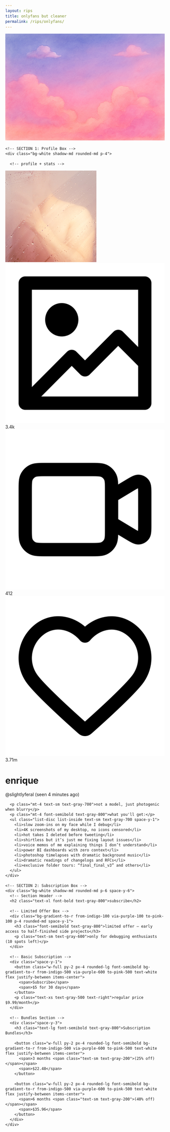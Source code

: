 ```yaml
---
layout: rips
title: onlyfans but cleaner
permalink: /rips/onlyfans/
---
```


<div class="w-full bg-gray-50">
  <!-- cover image -->
  <img src="/assets/images/of-cover.jpg" alt="cover image" class="w-full h-40 object-cover object-center">

  <div class="px-6 py-4 space-y-4">
    
    <!-- SECTION 1: Profile Box -->
    <div class="bg-white shadow-md rounded-md p-4">
      
      <!-- profile + stats -->
  <div class="flex -mt-14 gap-2 flex-nowrap items-start">
  <!-- profile picture -->
  <div>
    <img src="/assets/images/of-pfp.JPG" alt="profile picture" class="w-25 h-25 aspect-square rounded-full border-4 border-white shadow-lg object-cover">
  </div>

  <!-- stats (aligned lower and to the right) -->
  <div class="flex flex-1 justify-end items-end pl-2 pt-12 gap-4 text-sm text-gray-700">
    <div class="flex items-center space-x-1">
      <img src="/assets/icons/picture.svg" alt="pictures icon" class="w-4 h-4">
      <span>3.4k</span>
    </div>
    <div class="flex items-center space-x-1">
      <img src="/assets/icons/video.svg" alt="videos icon" class="w-4 h-4">
      <span>412</span>
    </div>
    <div class="flex items-center space-x-1">
      <img src="/assets/icons/heart.svg" alt="likes icon" class="w-4 h-4">
      <span>3.71m</span>
    </div>
  </div>
</div>
      <div class="mt-2">
        <h1 class="text-xl font-semibold">enrique</h1>
        <div class="mt-1 text-gray-500 text-sm flex items-baseline space-x-2">
          <span>@slightlyferal</span>
          <span class="text-xs">(seen 4 minutes ago)</span>
        </div>
      </div>

      <p class="mt-4 text-sm text-gray-700">not a model, just photogenic when blurry</p>
      <p class="mt-4 font-semibold text-gray-800">what you'll get:</p>
      <ul class="list-disc list-inside text-sm text-gray-700 space-y-1">
        <li>slow zoom-ins on my face while I debug</li>
        <li>4K screenshots of my desktop, no icons censored</li>
        <li>hot takes I deleted before tweeting</li>
        <li>shirtless but it’s just me fixing layout issues</li>
        <li>voice memos of me explaining things I don’t understand</li>
        <li>power BI dashboards with zero context</li>
        <li>photoshop timelapses with dramatic background music</li>
        <li>dramatic readings of changelogs and RFCs</li>
        <li>exclusive folder tours: “final_final_v3” and others</li>
      </ul>
    </div>

    <!-- SECTION 2: Subscription Box -->
    <div class="bg-white shadow-md rounded-md p-6 space-y-6">
      <!-- Section Header -->
      <h2 class="text-xl font-bold text-gray-800">subscribe</h2>

      <!-- Limited Offer Box -->
      <div class="bg-gradient-to-r from-indigo-100 via-purple-100 to-pink-100 p-4 rounded-md space-y-1">
        <h3 class="font-semibold text-gray-800">limited offer – early access to half-finished side projects</h3>
        <p class="text-sm text-gray-600">only for debugging enthusiasts (10 spots left)</p>
      </div>

      <!-- Basic Subscription -->
      <div class="space-y-1">
        <button class="w-full py-2 px-4 rounded-lg font-semibold bg-gradient-to-r from-indigo-500 via-purple-600 to-pink-500 text-white flex justify-between items-center">
          <span>Subscribe</span>
          <span>$5 for 30 days</span>
        </button>
        <p class="text-xs text-gray-500 text-right">regular price $9.99/month</p>
      </div>

      <!-- Bundles Section -->
      <div class="space-y-3">
        <h3 class="text-lg font-semibold text-gray-800">Subscription Bundles</h3>

        <button class="w-full py-2 px-4 rounded-lg font-semibold bg-gradient-to-r from-indigo-500 via-purple-600 to-pink-500 text-white flex justify-between items-center">
          <span>3 months <span class="text-sm text-gray-200">(25% off)</span></span>
          <span>$22.48</span>
        </button>

        <button class="w-full py-2 px-4 rounded-lg font-semibold bg-gradient-to-r from-indigo-500 via-purple-600 to-pink-500 text-white flex justify-between items-center">
          <span>6 months <span class="text-sm text-gray-200">(40% off)</span></span>
          <span>$35.96</span>
        </button>
      </div>
    </div>
  </div>
</div>